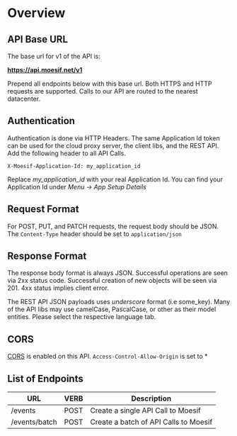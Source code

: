 # Overview

## API Base URL

The base url for v1 of the API is:

**<https://api.moesif.net/v1>**

Prepend all endpoints below with this base url. Both HTTPS and HTTP requests are supported.
Calls to our API are routed to the nearest datacenter.

## Authentication
Authentication is done via HTTP Headers.
The same Application Id token can be used for the cloud proxy server, the client libs, and the REST API. Add the following header to all API Calls.

`X-Moesif-Application-Id: my_application_id`


<aside class="notice">
Replace <i>my_application_id</i> with your real Application Id. You can find your Application Id under <i>Menu -> App Setup Details</i>
</aside>

## Request Format
For POST, PUT, and PATCH requests, the request body should be JSON. The `Content-Type` header
should be set to `application/json`

## Response Format
The response body format is always JSON. Successful operations are seen via 2xx status code. Successful creation of new objects will be seen via 201. 4xx status implies client error.

The REST API JSON payloads uses _underscore_ format (i.e some_key). Many of the API libs
may use camelCase, PascalCase, or other as their model entities. Please
select the respective language tab.

## CORS
[CORS](/blog/technical/cors/Authoritative-Guide-to-CORS-Cross-Origin-Resource-Sharing-for-REST-APIs/) is enabled on this API. `Access-Control-Allow-Origin` is set to *

## List of Endpoints
|URL | VERB | Description|
|----|----|---|
|/events | POST | Create a single API Call to Moesif|
|/events/batch | POST | Create a batch of API Calls to Moesif|
